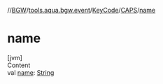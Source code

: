 //[BGW](../../../../index.md)/[tools.aqua.bgw.event](../../index.md)/[KeyCode](../index.md)/[CAPS](index.md)/[name](name.md)



# name  
[jvm]  
Content  
val [name](name.md): [String](https://kotlinlang.org/api/latest/jvm/stdlib/kotlin/-string/index.html)  



